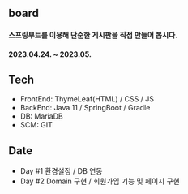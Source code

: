 ## board

#### 스프링부트를 이용해 단순한 게시판을 직접 만들어 봅시다.

#### 2023.04.24. ~ 2023.05.

## Tech
- FrontEnd: ThymeLeaf(HTML) / CSS / JS
- BackEnd: Java 11 / SpringBoot / Gradle
- DB: MariaDB 
- SCM: GIT

## Date
- Day #1 환경설정 / DB 연동
- Day #2 Domain 구현 / 회원가입 기능 및 페이지 구현